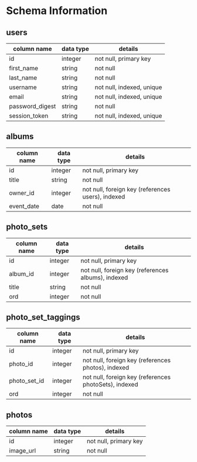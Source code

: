 # Schema Information

## users
column name     | data type | details
----------------|-----------|-----------------------
id              | integer   | not null, primary key
first_name      | string    | not null
last_name       | string    | not null
username        | string    | not null, indexed, unique
email           | string    | not null, indexed, unique
password_digest | string    | not null
session_token   | string    | not null, indexed, unique

## albums
column name | data type | details
------------|-----------|-----------------------
id          | integer   | not null, primary key
title       | string    | not null
owner_id    | integer   | not null, foreign key (references users), indexed
event_date  | date      | not null

## photo_sets
column name | data type | details
------------|-----------|-----------------------
id          | integer   | not null, primary key
album_id    | integer   | not null, foreign key (references albums), indexed
title       | string    | not null
ord         | integer   | not null

## photo_set_taggings
column name | data type | details
------------|-----------|-----------------------
id          | integer   | not null, primary key
photo_id    | integer   | not null, foreign key (references photos), indexed
photo_set_id| integer   | not null, foreign key (references photoSets), indexed
ord         | integer   | not null

## photos
column name | data type | details
------------|-----------|-----------------------
id          | integer   | not null, primary key
image_url   | string    | not null
